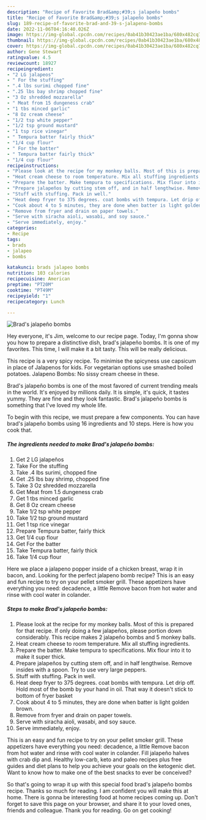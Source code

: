 ```yaml
---
description: "Recipe of Favorite Brad&amp;#39;s jalapeño bombs"
title: "Recipe of Favorite Brad&amp;#39;s jalapeño bombs"
slug: 189-recipe-of-favorite-brad-and-39-s-jalapeno-bombs
date: 2022-11-06T04:16:40.026Z
image: https://img-global.cpcdn.com/recipes/0ab41b30423ae1ba/680x482cq70/brads-jalapeno-bombs-recipe-main-photo.jpg
thumbnail: https://img-global.cpcdn.com/recipes/0ab41b30423ae1ba/680x482cq70/brads-jalapeno-bombs-recipe-main-photo.jpg
cover: https://img-global.cpcdn.com/recipes/0ab41b30423ae1ba/680x482cq70/brads-jalapeno-bombs-recipe-main-photo.jpg
author: Gene Stewart
ratingvalue: 4.5
reviewcount: 18927
recipeingredient:
- "2 LG jalapeos"
- " For the stuffing"
- ".4 lbs surimi chopped fine"
- ".25 lbs bay shrimp chopped fine"
- "3 Oz shredded mozzarella"
- " Meat from 15 dungeness crab"
- "1 tbs minced garlic"
- "8 Oz cream cheese"
- "1/2 tsp white pepper"
- "1/2 tsp ground mustard"
- "1 tsp rice vinegar"
- " Tempura batter fairly thick"
- "1/4 cup flour"
- " For the batter"
- " Tempura batter fairly thick"
- "1/4 cup flour"
recipeinstructions:
- "Please look at the recipe for my monkey balls. Most of this is prepared for that recipe. If only doing a few jalapeños, please portion down considerably. This recipe makes 2 jalapeño bombs and 5 monkey balls."
- "Heat cream cheese to room temperature. Mix all stuffing ingredients."
- "Prepare the batter. Make tempura to specifications. Mix flour into it to make it super thick."
- "Prepare jalapeños by cutting stem off, and in half lengthwise. Remove insides with a spoon. Try to use very large peppers."
- "Stuff with stuffing. Pack in well."
- "Heat deep fryer to 375 degrees. coat bombs with tempura. Let drip off. Hold most of the bomb by your hand in oil. That way it doesn&#39;t stick to bottom of fryer basket"
- "Cook about 4 to 5 minutes, they are done when batter is light golden brown."
- "Remove from fryer and drain on paper towels."
- "Serve with siracha aioli, wasabi, and soy sauce."
- "Serve immediately, enjoy."
categories:
- Recipe
tags:
- brads
- jalapeo
- bombs

katakunci: brads jalapeo bombs 
nutrition: 103 calories
recipecuisine: American
preptime: "PT20M"
cooktime: "PT49M"
recipeyield: "1"
recipecategory: Lunch

---
```



![Brad&#39;s jalapeño bombs](https://img-global.cpcdn.com/recipes/0ab41b30423ae1ba/680x482cq70/brads-jalapeno-bombs-recipe-main-photo.jpg)

Hey everyone, it's Jim, welcome to our recipe page. Today, I'm gonna show you how to prepare a distinctive dish, brad&#39;s jalapeño bombs. It is one of my favorites. This time, I will make it a bit tasty. This will be really delicious.

This recipe is a very spicy recipe. To minimise the spicyness use capsicum in place of Jalapenos for kids. For vegetarian options use smashed boiled potatoes. Jalapeno Bombs: No sissy cream cheese in these.

Brad&#39;s jalapeño bombs is one of the most favored of current trending meals in the world. It's enjoyed by millions daily. It is simple, it's quick, it tastes yummy. They are fine and they look fantastic. Brad&#39;s jalapeño bombs is something that I've loved my whole life.


To begin with this recipe, we must prepare a few components. You can have brad&#39;s jalapeño bombs using 16 ingredients and 10 steps. Here is how you cook that.

<!--inarticleads1-->

##### The ingredients needed to make Brad&#39;s jalapeño bombs:

1. Get 2 LG jalapeños
1. Take  For the stuffing
1. Take .4 lbs surimi, chopped fine
1. Get .25 lbs bay shrimp, chopped fine
1. Take 3 Oz shredded mozzarella
1. Get  Meat from 1.5 dungeness crab
1. Get 1 tbs minced garlic
1. Get 8 Oz cream cheese
1. Take 1/2 tsp white pepper
1. Take 1/2 tsp ground mustard
1. Get 1 tsp rice vinegar
1. Prepare  Tempura batter, fairly thick
1. Get 1/4 cup flour
1. Get  For the batter
1. Take  Tempura batter, fairly thick
1. Take 1/4 cup flour


Here we place a jalapeno popper inside of a chicken breast, wrap it in bacon, and. Looking for the perfect jalapeno bomb recipe? This is an easy and fun recipe to try on your pellet smoker grill. These appetizers have everything you need: decadence, a little Remove bacon from hot water and rinse with cool water in colander. 

<!--inarticleads2-->

##### Steps to make Brad&#39;s jalapeño bombs:

1. Please look at the recipe for my monkey balls. Most of this is prepared for that recipe. If only doing a few jalapeños, please portion down considerably. This recipe makes 2 jalapeño bombs and 5 monkey balls.
1. Heat cream cheese to room temperature. Mix all stuffing ingredients.
1. Prepare the batter. Make tempura to specifications. Mix flour into it to make it super thick.
1. Prepare jalapeños by cutting stem off, and in half lengthwise. Remove insides with a spoon. Try to use very large peppers.
1. Stuff with stuffing. Pack in well.
1. Heat deep fryer to 375 degrees. coat bombs with tempura. Let drip off. Hold most of the bomb by your hand in oil. That way it doesn&#39;t stick to bottom of fryer basket
1. Cook about 4 to 5 minutes, they are done when batter is light golden brown.
1. Remove from fryer and drain on paper towels.
1. Serve with siracha aioli, wasabi, and soy sauce.
1. Serve immediately, enjoy.


This is an easy and fun recipe to try on your pellet smoker grill. These appetizers have everything you need: decadence, a little Remove bacon from hot water and rinse with cool water in colander. Fill jalapeño halves with crab dip and. Healthy low-carb, keto and paleo recipes plus free guides and diet plans to help you achieve your goals on the ketogenic diet. Want to know how to make one of the best snacks to ever be conceived? 

So that's going to wrap it up with this special food brad&#39;s jalapeño bombs recipe. Thanks so much for reading. I am confident you will make this at home. There is gonna be interesting food at home recipes coming up. Don't forget to save this page on your browser, and share it to your loved ones, friends and colleague. Thank you for reading. Go on get cooking!
